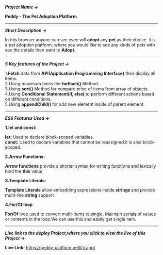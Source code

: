 ***Project Name ->***

<b>Peddy - The Pet Adoption Platform</b>

<hr>

***Short Description ->***

In this browser anyone can see even will <b>adopt</b> any <b>pet</b> as their choice. It is a pet adoption platform, where you would like to see any kinds of pets with see the details then want to <b>Adopt.</b>

<hr>

***5 Key features of the Project ->***

1.<b>Fetch</b> data from <b>API(Application Programming Interface)</b> then display all items.</b>
<br>
2.Using maximum times the <b>forEach()</b> Method.
<br>
3.Using <b>sort()</b> Method for compare price of items from array of objects.
<br>
4.Using <b>Conditional Statement(if, else)</b> to perform different actions based on different conditions.</b>
<br>
5.Using <b>appendChild()</b> for add new element inside of parent element.</b>

<hr>

***ES6 Features Used ->***

<b>1.let and const:</b>

**let:** Used to declare block-scoped variables. <br>
**const:** Used to declare variables that cannot be reassigned.It is also block-scoped.

<b>2.Arrow Functions:</b> 

**Arrow functions** provide a shorter syntax for writing functions and lexically bind the **this** value.

<b>3.Template Literals:</b>

**Template Literals** allow embedding expressions inside **strings** and provide multi-line **string** support.

<b>4.For/Of loop</b>

**For/Of** loop used to convert multi-items to single, Maintain serials of values or contents in the loop.We can use this and easily get single item.

<hr>

***Live link to the deploy Project,where you click to view the live of this Project ->***

<b>Live Link:</b> https://peddy-platform.netlify.app/